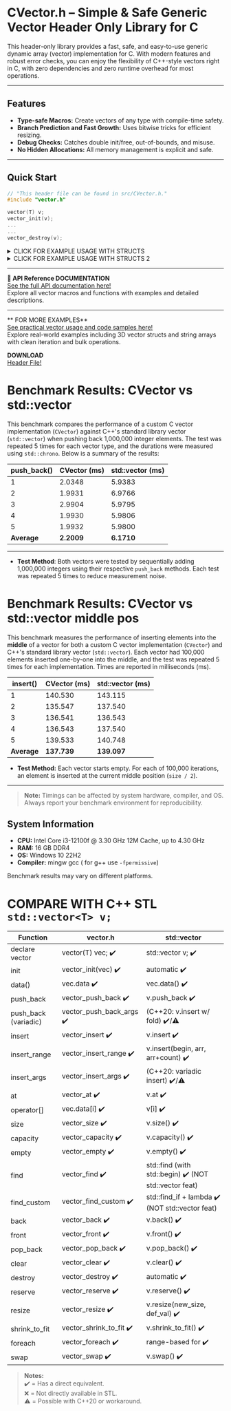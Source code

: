 # CVector.h – Simple & Safe Generic Vector Header Only Library for C 

This header-only library provides a fast, safe, and easy-to-use generic dynamic array (vector) implementation for C. With modern features and robust error checks, you can enjoy the flexibility of C++-style vectors right in C, with zero dependencies and zero runtime overhead for most operations.

---

## Features

-  **Type-safe Macros:** Create vectors of any type with compile-time safety.
-  **Branch Prediction and Fast Growth:** Uses bitwise tricks for efficient resizing.
-  **Debug Checks:** Catches double init/free, out-of-bounds, and misuse.
-  **No Hidden Allocations:** All memory management is explicit and safe.
---

##  Quick Start

```c
// "This header file can be found in src/CVector.h."
#include "vector.h" 

vector(T) v;
vector_init(v);
...
...
vector_destroy(v);
```

<details>
<summary> CLICK FOR EXAMPLE USAGE WITH STRUCTS </summary>

```c
#include "vector.h"

typedef struct {
    int id;
    int age;
    const char* name;
}Students;

int main(int argc, char const *argv[])
{
    vector(Students) vec;
    vector_init(vec); // !!! ALWAYS INITIALIZE VECTOR

    // classic push_back
    vector_push_back(vec, ((Students){.id = 1, .age = 22, .name = "semih ozdemir"}));

    // variadic function
    vector_push_back_args(vec, {4, 89, "bergman"}, {3, 88, "kurosowa"},  {2, 54, "tarkovski"}, {5, 70, "kubrick"});
    
    vector_foreach(vec, item) // item is pointer
        printf("id: %d age: %d name: %s\n", item->id, item->age, item->name);
    printf("\n");

    int size = vector_size(vec);
    int capacity = vector_capacity(vec);

    printf("vector size: %d vector capacity: %d\n", size,capacity);
    printf("...shrint to fit...\n");
    
    vector_shrink_to_fit(vec);
    size = vector_size(vec);
    capacity = vector_capacity(vec);
    printf("vector size: %d vector capacity: %d\n", size,capacity);
    
    vector_destroy(vec); // !!!! IMPORTANT: dont forget to destory vector to avoid memory leaks    
    return 0;
}
```
```bash
OUTPUT:
id: 1 age: 22 name: semih ozdemir
id: 4 age: 89 name: bergman
id: 3 age: 88 name: kurosowa
id: 2 age: 54 name: tarkovski
id: 5 age: 70 name: kubrick

vector size: 5 vector capacity: 8
...shrint to fit...
vector size: 5 vector capacity: 5
```

</details>


<details>
<summary> CLICK FOR EXAMPLE USAGE WITH STRUCTS 2 </summary>

```c
#include "vector.h"

struct Vector3{
    float x,y,z;
};
typedef struct Vector3 Vector3;

void vector_print(Vector3* vector) {
    printf("(%f,%f,%f) ", vector->x,vector->y,vector->z);
}


int main(int argc, char const *argv[])
{
    vector(Vector3) vec;
    vector_init(vec);
    
    vector_push_back(vec, ( (Vector3){.x = 0.0, .y = 0.33, .z = 0.15} ) );
    vector_push_back_args(vec, {0.12,0.13,0.14}, {0.31321,0.1321,0.513532} );

    vector_foreach(vec,item) {  // item is pointer to Vector3 struct in vec.data
        vector_print(item);     // if vector_print takes Vector3 vector instead of Vector3* pointer, vector_print should be vector_print(*item);
        printf("\n");
    }

    vector_destroy(vec);

    return 0;
}

}
```
```bash
OUTPUT:
(0.000000,0.330000,0.150000)
(0.120000,0.130000,0.140000)
(0.313210,0.132100,0.513532)
```

</details>



---

**📖 API Reference DOCUMENTATION**  
 [See the full API documentation here!](API.md)  
Explore all vector macros and functions with examples and detailed descriptions.

---

** FOR MORE  EXAMPLES**  
 [See practical vector usage and code samples here!](EXAMPLES.md)  
Explore real-world examples including 3D vector structs and string arrays with clean iteration and bulk operations.


**DOWNLOAD**  
[Header File!](src/CVector.h)  



# Benchmark Results: CVector vs std::vector  

This benchmark compares the performance of a custom C vector implementation (`CVector`) against C++'s standard library vector (`std::vector`) when pushing back 1,000,000 integer elements. The test was repeated 5 times for each vector type, and the durations were measured using `std::chrono`. Below is a summary of the results:

| push_back()   | CVector (ms) | std::vector (ms) |
|-------|--------------|------------------|
| 1     | 2.0348       | 5.9383           |
| 2     | 1.9931       | 6.9766           |
| 3     | 2.9904       | 5.9795           |
| 4     | 1.9930       | 5.9806           |
| 5     | 1.9932       | 5.9800           |
| **Average** | **2.2009** | **6.1710**         |

---

- **Test Method**: Both vectors were tested by sequentially adding 1,000,000 integers using their respective `push_back` methods. Each test was repeated 5 times to reduce measurement noise.


# Benchmark Results: CVector vs std::vector middle pos

This benchmark measures the performance of inserting elements into the **middle** of a vector for both a custom C vector implementation (`CVector`) and C++'s standard library vector (`std::vector`). Each vector had 100,000 elements inserted one-by-one into the middle, and the test was repeated 5 times for each implementation. Times are reported in milliseconds (ms).

| insert()   | CVector (ms) | std::vector (ms) |
|-------|--------------|------------------|
| 1     | 140.530      | 143.115          |
| 2     | 135.547      | 137.540          |
| 3     | 136.541      | 136.543          |
| 4     | 136.543      | 137.540          |
| 5     | 139.533      | 140.748          |
| **Average** | **137.739** | **139.097**         |

- **Test Method:** Each vector starts empty. For each of 100,000 iterations, an element is inserted at the current middle position (`size / 2`).

---

> **Note:** Timings can be affected by system hardware, compiler, and OS. Always report your benchmark environment for reproducibility.


## System Information

- **CPU:** Intel Core i3-12100f @ 3.30 GHz 12M Cache, up to 4.30 GHz
- **RAM:** 16 GB DDR4
- **OS:** Windows 10 22H2
- **Compiler:** mingw gcc ( for g++ use `-fpermissive`)

Benchmark results may vary on different platforms.

# COMPARE WITH C++ STL `std::vector<T> v;`

| Function                  | vector.h                        | std::vector                         |
|---------------------------|----------------------------------|-------------------------------------|
| declare vector            | vector(T) vec; ✔️                  | std::vector<T> v; ✔️              |
| init                      | vector_init(vec) ✔️              | automatic ✔️                         |
| data()                      | vec.data ✔️              | vec.data() ✔️                         |
| push_back                 | vector_push_back ✔️              | v.push_back ✔️                      |
| push_back (variadic)      | vector_push_back_args ✔️         | (C++20: v.insert w/ fold) ✔️/⚠️        |
| insert                    | vector_insert ✔️                 | v.insert ✔️                         |
| insert_range              | vector_insert_range ✔️           | v.insert(begin, arr, arr+count) ✔️ |
| insert_args               | vector_insert_args ✔️            | (C++20: variadic insert) ✔️/⚠️         |
| at                        | vector_at ✔️                     | v.at ✔️                             |
| operator[]                | vec.data[i] ✔️              | v[i] ✔️                             |
| size                      | vector_size ✔️                   | v.size() ✔️                         |
| capacity                  | vector_capacity ✔️               | v.capacity() ✔️                     |
| empty                     | vector_empty ✔️                  | v.empty() ✔️                        |
| find                      | vector_find ✔️                   | std::find (with std::begin) ✔️ (NOT std::vector feat)    |
| find_custom               | vector_find_custom ✔️            | std::find_if + lambda ✔️ (NOT std::vector feat)          |
| back                      | vector_back ✔️                   | v.back() ✔️                         |
| front                     | vector_front ✔️                  | v.front() ✔️                        |
| pop_back                  | vector_pop_back ✔️               | v.pop_back() ✔️                     |
| clear                     | vector_clear ✔️                  | v.clear() ✔️                        |
| destroy                   | vector_destroy ✔️                | automatic ✔️                 |
| reserve                   | vector_reserve ✔️               | v.reserve() ✔️                     |
| resize                    | vector_resize ✔️                | v.resize(new_size, def_val) ✔️     |
| shrink_to_fit             | vector_shrink_to_fit ✔️          | v.shrink_to_fit() ✔️               |
| foreach                   | vector_foreach ✔️                | range-based for ✔️                 |
| swap                     | vector_swap ✔️                  | v.swap() ✔️               |


> **Notes:**  
> ✔️ = Has a direct equivalent.  
> ❌ = Not directly available in STL.  
> ⚠️ = Possible with C++20 or workaround.  
